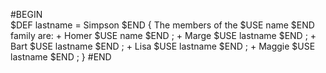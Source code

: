 #BEGIN  
   $DEF lastname = Simpson $END 
   { 
      The members of the $USE name $END family are: 
         + Homer $USE name $END ; 
         + Marge $USE lastname $END ; 
         + Bart $USE lastname $END ; 
         + Lisa $USE lastname $END ; 
         + Maggie $USE lastname $END ; 
   } 
#END 
